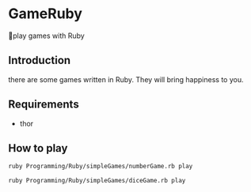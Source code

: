 # GameRuby
🎲play games with Ruby

## Introduction
there are some games written in Ruby. They will bring happiness to you.

## Requirements
- thor

## How to play
```bash
ruby Programming/Ruby/simpleGames/numberGame.rb play

ruby Programming/Ruby/simpleGames/diceGame.rb play
```
